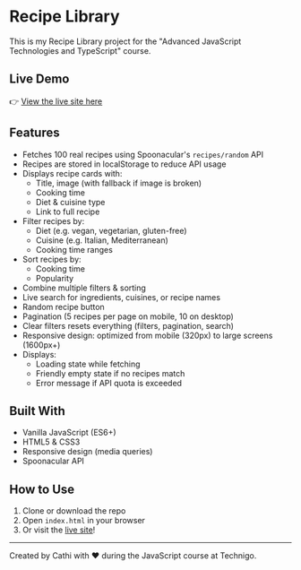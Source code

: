 # Recipe Library

This is my Recipe Library project for the "Advanced JavaScript Technologies and TypeScript" course.

## Live Demo

👉 [View the live site here](https://cathirecipesite.netlify.app/)

## Features

- Fetches 100 real recipes using Spoonacular's `recipes/random` API
- Recipes are stored in localStorage to reduce API usage
- Displays recipe cards with:
  - Title, image (with fallback if image is broken)
  - Cooking time
  - Diet & cuisine type
  - Link to full recipe
- Filter recipes by:
  - Diet (e.g. vegan, vegetarian, gluten-free)
  - Cuisine (e.g. Italian, Mediterranean)
  - Cooking time ranges
- Sort recipes by:
  - Cooking time
  - Popularity
- Combine multiple filters & sorting
- Live search for ingredients, cuisines, or recipe names
- Random recipe button
- Pagination (5 recipes per page on mobile, 10 on desktop)
- Clear filters resets everything (filters, pagination, search)
- Responsive design: optimized from mobile (320px) to large screens (1600px+)
- Displays:
  - Loading state while fetching
  - Friendly empty state if no recipes match
  - Error message if API quota is exceeded

## Built With

- Vanilla JavaScript (ES6+)
- HTML5 & CSS3
- Responsive design (media queries)
- Spoonacular API

## How to Use

1. Clone or download the repo
2. Open `index.html` in your browser
3. Or visit the [live site](https://cathirecipesite.netlify.app/)!

---

Created by Cathi with ❤️ during the JavaScript course at Technigo.

